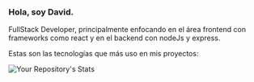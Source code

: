 ### Hola, soy David.

FullStack Developer, principalmente enfocando en el área frontend con frameworks como react y en el backend con nodeJs y express. 

Estas son las tecnologías que más uso en mis proyectos:

 ![Your Repository's Stats](https://github-readme-stats.vercel.app/api/top-langs/?username=Dagapa&theme=blue-green)

<!--
**Dagapa/Dagapa** is a ✨ _special_ ✨ repository because its `README.md` (this file) appears on your GitHub profile.

Here are some ideas to get you started:

- 🔭 I’m currently working on ...
- 🌱 I’m currently learning ...
- 👯 I’m looking to collaborate on ...
- 🤔 I’m looking for help with ...
- 💬 Ask me about ...
- 📫 How to reach me: ...
- 😄 Pronouns: ...
- ⚡ Fun fact: ...
-->
